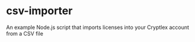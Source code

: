 # csv-importer
An example Node.js script that imports licenses into your Cryptlex account from a CSV file
